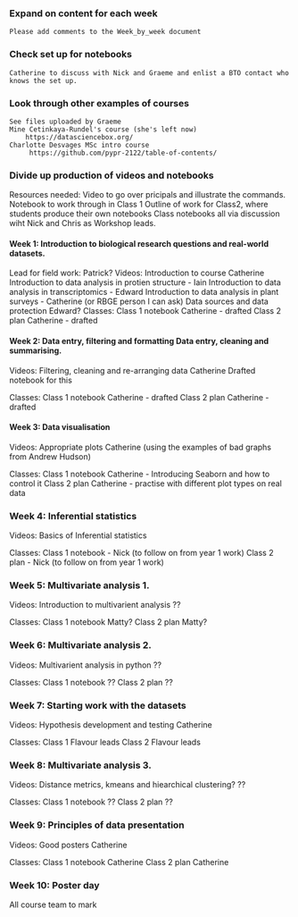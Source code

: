 ### Expand on content for each week
    Please add comments to the Week_by_week document

### Check set up for notebooks 
    Catherine to discuss with Nick and Graeme and enlist a BTO contact who knows the set up.

### Look through other examples of courses
    See files uploaded by Graeme
    Mine Cetinkaya-Rundel's course (she's left now)
        https://datasciencebox.org/
    Charlotte Desvages MSc intro course
         https://github.com/pypr-2122/table-of-contents/

### Divide up production of videos and notebooks
Resources needed:
    Video to go over pricipals and illustrate the commands.
    Notebook to work through in Class 1
    Outline of work for Class2, where students produce their own notebooks
    Class notebooks all via discussion wiht Nick and Chris as Workshop leads.

#### Week 1: Introduction to biological research questions and real-world datasets.  
Lead for field work:  Patrick?
Videos: 
    Introduction to course Catherine
    Introduction to data analysis in protien structure - Iain
    Introduction to data analysis in transcriptomics - Edward
    Introduction to data analysis in plant surveys - Catherine (or RBGE person I can ask)
    Data sources and data protection Edward?
Classes:
    Class 1 notebook Catherine - drafted
    Class 2 plan Catherine - drafted

#### Week 2: Data entry, filtering and formatting Data entry, cleaning and summarising.  
Videos: 
    Filtering, cleaning and re-arranging data Catherine Drafted notebook for this

Classes:
    Class 1 notebook Catherine - drafted
    Class 2 plan Catherine - drafted

#### Week 3: Data visualisation  
Videos: 
    Appropriate plots Catherine (using the examples of bad graphs from Andrew Hudson)

Classes:
    Class 1 notebook Catherine - Introducing Seaborn and how to control it
    Class 2 plan Catherine - practise with different plot types on real data

### Week 4: Inferential statistics   
Videos: 
    Basics of Inferential statistics

Classes:
    Class 1 notebook - Nick (to follow on from year 1 work)
    Class 2 plan - Nick (to follow on from year 1 work)

### Week 5: Multivariate analysis 1.  
Videos: 
    Introduction to multivarient analysis ??

Classes:
    Class 1 notebook Matty?
    Class 2 plan Matty?

### Week 6: Multivariate analysis 2.  
Videos: 
    Multivarient analysis in python ??

Classes:
    Class 1 notebook ??
    Class 2 plan ??

### Week 7: Starting work with the datasets  
Videos: 
    Hypothesis development and testing Catherine

Classes:
    Class 1 Flavour leads
    Class 2 Flavour leads

### Week 8: Multivariate analysis 3.
Videos: 
    Distance metrics, kmeans and hiearchical clustering? ??

Classes:
    Class 1 notebook ??
    Class 2 plan ??

### Week 9: Principles of data presentation  
Videos: 
    Good posters Catherine

Classes:
    Class 1 notebook Catherine
    Class 2 plan Catherine

### Week 10: Poster day  
All course team to mark



